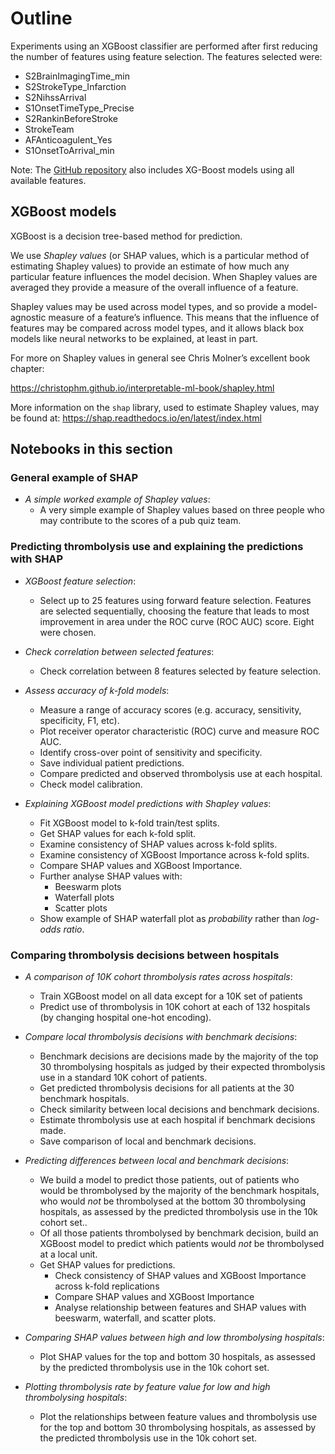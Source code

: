 # Outline

Experiments using an XGBoost classifier are performed after first reducing the number of features using feature selection. The features selected were:

* S2BrainImagingTime_min
* S2StrokeType_Infarction
* S2NihssArrival
* S1OnsetTimeType_Precise
* S2RankinBeforeStroke
* StrokeTeam
* AFAnticoagulent_Yes
* S1OnsetToArrival_min

Note: The [GitHub repository](https://github.com/samuel-book/samuel_shap_paper_1) also includes XG-Boost models using all available features.

## XGBoost models

XGBoost is a decision tree-based method for prediction.

We use *Shapley values* (or SHAP values, which is a particular method of estimating Shapley values) to provide an estimate of how much any particular feature influences the model decision. When Shapley values are averaged they provide a measure of the overall influence of a feature.

Shapley values may be used across model types, and so provide a model-agnostic measure of a feature’s influence. This means that the influence of features may be compared across model types, and it allows black box models like neural networks to be explained, at least in part.

For more on Shapley values in general see Chris Molner’s excellent book chapter:

https://christophm.github.io/interpretable-ml-book/shapley.html

More information on the `shap` library, used to estimate Shapley values, may be found at: https://shap.readthedocs.io/en/latest/index.html

## Notebooks in this section

### General example of SHAP

* *A simple worked example of Shapley values*:
    * A very simple example of Shapley values based on three people who may contribute to the scores of a pub quiz team.

### Predicting thrombolysis use and explaining the predictions with SHAP

* *XGBoost feature selection*:
    * Select up to 25 features using forward feature selection. Features are selected sequentially, choosing the feature that leads to most improvement in area under the ROC curve (ROC AUC) score. Eight were chosen.

* *Check correlation between selected features*:
    * Check correlation between 8 features selected by feature selection.
    
* *Assess accuracy of k-fold models*:
    * Measure a range of accuracy scores (e.g. accuracy, sensitivity, specificity, F1, etc).
    * Plot receiver operator characteristic (ROC) curve and measure ROC AUC.
    * Identify cross-over point of sensitivity and specificity.
    * Save individual patient predictions.
    * Compare predicted and observed thrombolysis use at each hospital.
    * Check model calibration.
    
* *Explaining XGBoost model predictions with Shapley values*:
    * Fit XGBoost model to k-fold train/test splits.
    * Get SHAP values for each k-fold split.
    * Examine consistency of SHAP values across k-fold splits.
    * Examine consistency of XGBoost Importance across k-fold splits.
    * Compare SHAP values and XGBoost Importance.
    * Further analyse SHAP values with:
        * Beeswarm plots
        * Waterfall plots
        * Scatter plots
    * Show example of SHAP waterfall plot as *probability* rather than *log-odds ratio*.
    
### Comparing thrombolysis decisions between hospitals
  
* *A comparison of 10K cohort thrombolysis rates across hospitals*:
    * Train XGBoost model on all data except for a 10K set of patients
    * Predict use of thrombolysis in 10K cohort at each of 132 hospitals (by changing hospital one-hot encoding).

* *Compare local thrombolysis decisions with benchmark decisions*:
    * Benchmark decisions are decisions made by the majority of the top 30 thrombolysing hospitals as judged by their expected thrombolysis use in a standard 10K cohort of patients.
    * Get predicted thrombolysis decisions for all patients at the 30 benchmark hospitals.
    * Check similarity between local decisions and benchmark decisions.
    * Estimate thrombolysis use at each hospital if benchmark decisions made.
    * Save comparison of local and benchmark decisions.
    
* *Predicting differences between local and benchmark decisions*:
    * We build a model to predict those patients, out of patients who would be thrombolysed by the majority of the benchmark hospitals, who would *not* be thrombolysed at the bottom 30 thrombolysing hospitals, as assessed by the predicted thrombolysis use in the 10k cohort set.. 
    * Of all those patients thrombolysed by benchmark decision, build an XGBoost model to predict which patients would *not* be thrombolysed at a local unit.
    * Get SHAP values for predictions.
        * Check consistency of SHAP values and XGBoost Importance across k-fold replications
        * Compare SHAP values and XGBoost Importance
        * Analyse relationship between features and SHAP values with beeswarm, waterfall, and scatter plots.
        
* *Comparing SHAP values between high and low thrombolysing hospitals*:
    * Plot SHAP values for the top and bottom 30 hospitals, as assessed by the predicted thrombolysis use in the 10k cohort set.
    
* *Plotting thrombolysis rate by feature value for low and high thrombolysing hospitals*:
    * Plot the relationships between feature values and thrombolysis use for the top and bottom 30 thrombolysing hospitals, as assessed by the predicted thrombolysis use in the 10k cohort set.
     
        
